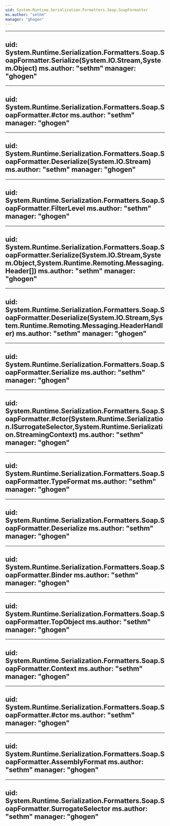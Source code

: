 ```yaml
---
uid: System.Runtime.Serialization.Formatters.Soap.SoapFormatter
ms.author: "sethm"
manager: "ghogen"
---
```


---
uid: System.Runtime.Serialization.Formatters.Soap.SoapFormatter.Serialize(System.IO.Stream,System.Object)
ms.author: "sethm"
manager: "ghogen"
---

---
uid: System.Runtime.Serialization.Formatters.Soap.SoapFormatter.#ctor
ms.author: "sethm"
manager: "ghogen"
---

---
uid: System.Runtime.Serialization.Formatters.Soap.SoapFormatter.Deserialize(System.IO.Stream)
ms.author: "sethm"
manager: "ghogen"
---

---
uid: System.Runtime.Serialization.Formatters.Soap.SoapFormatter.FilterLevel
ms.author: "sethm"
manager: "ghogen"
---

---
uid: System.Runtime.Serialization.Formatters.Soap.SoapFormatter.Serialize(System.IO.Stream,System.Object,System.Runtime.Remoting.Messaging.Header[])
ms.author: "sethm"
manager: "ghogen"
---

---
uid: System.Runtime.Serialization.Formatters.Soap.SoapFormatter.Deserialize(System.IO.Stream,System.Runtime.Remoting.Messaging.HeaderHandler)
ms.author: "sethm"
manager: "ghogen"
---

---
uid: System.Runtime.Serialization.Formatters.Soap.SoapFormatter.Serialize
ms.author: "sethm"
manager: "ghogen"
---

---
uid: System.Runtime.Serialization.Formatters.Soap.SoapFormatter.#ctor(System.Runtime.Serialization.ISurrogateSelector,System.Runtime.Serialization.StreamingContext)
ms.author: "sethm"
manager: "ghogen"
---

---
uid: System.Runtime.Serialization.Formatters.Soap.SoapFormatter.TypeFormat
ms.author: "sethm"
manager: "ghogen"
---

---
uid: System.Runtime.Serialization.Formatters.Soap.SoapFormatter.Deserialize
ms.author: "sethm"
manager: "ghogen"
---

---
uid: System.Runtime.Serialization.Formatters.Soap.SoapFormatter.Binder
ms.author: "sethm"
manager: "ghogen"
---

---
uid: System.Runtime.Serialization.Formatters.Soap.SoapFormatter.TopObject
ms.author: "sethm"
manager: "ghogen"
---

---
uid: System.Runtime.Serialization.Formatters.Soap.SoapFormatter.Context
ms.author: "sethm"
manager: "ghogen"
---

---
uid: System.Runtime.Serialization.Formatters.Soap.SoapFormatter.#ctor
ms.author: "sethm"
manager: "ghogen"
---

---
uid: System.Runtime.Serialization.Formatters.Soap.SoapFormatter.AssemblyFormat
ms.author: "sethm"
manager: "ghogen"
---

---
uid: System.Runtime.Serialization.Formatters.Soap.SoapFormatter.SurrogateSelector
ms.author: "sethm"
manager: "ghogen"
---
